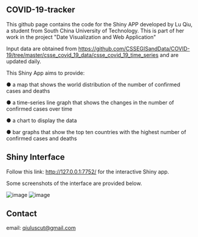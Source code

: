 ## COVID-19-tracker

This github page contains the code for the Shiny APP developed by Lu Qiu, a student from South China University of Technology. This is part of her work in the project "Date Visualization and Web Application"

Input data are obtained from https://github.com/CSSEGISandData/COVID-19/tree/master/csse_covid_19_data/csse_covid_19_time_series and are updated daily.

This Shiny App aims to provide:

● a map that shows the world distribution of the number of confirmed cases and deaths 

● a time-series line graph that shows the changes in the number of confirmed cases over time

● a chart to display the data

● bar graphs that show the top ten countries with the highest number of confirmed cases and deaths


## Shiny Interface

Follow this link: http://127.0.0.1:7752/ for the interactive Shiny app.

Some screenshots of the interface are provided below.

![image](https://user-images.githubusercontent.com/85088486/139848840-555dd8c6-b4b3-4bb8-b0e1-0d1042533be3.png)
![image](https://user-images.githubusercontent.com/85088486/139848911-1814b5d4-ad40-437b-934d-60d7673ad655.png)


## Contact
email: qiuluscut@gmail.com



